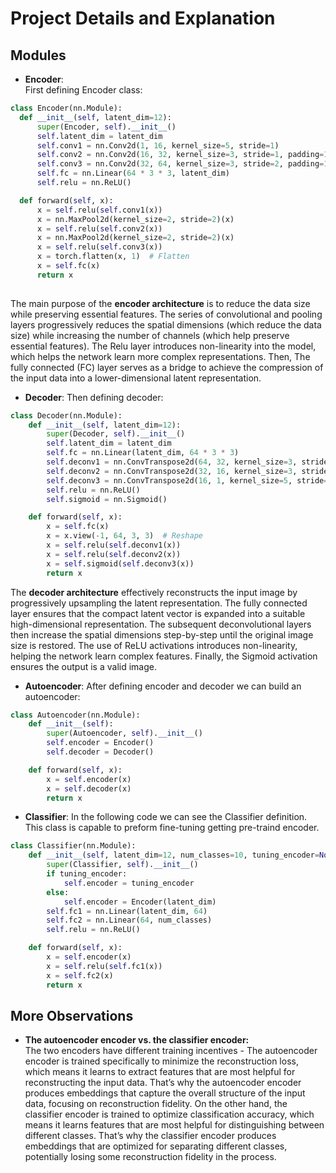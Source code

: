 # Project Details and Explanation
  ## Modules
  * **Encoder**:  
  First defining Encoder class:
  ```python
  class Encoder(nn.Module):
    def __init__(self, latent_dim=12):
        super(Encoder, self).__init__()
        self.latent_dim = latent_dim
        self.conv1 = nn.Conv2d(1, 16, kernel_size=5, stride=1)
        self.conv2 = nn.Conv2d(16, 32, kernel_size=3, stride=1, padding=1)
        self.conv3 = nn.Conv2d(32, 64, kernel_size=3, stride=2, padding=1)
        self.fc = nn.Linear(64 * 3 * 3, latent_dim)
        self.relu = nn.ReLU()

    def forward(self, x):
        x = self.relu(self.conv1(x))
        x = nn.MaxPool2d(kernel_size=2, stride=2)(x)
        x = self.relu(self.conv2(x))
        x = nn.MaxPool2d(kernel_size=2, stride=2)(x)
        x = self.relu(self.conv3(x))
        x = torch.flatten(x, 1)  # Flatten
        x = self.fc(x)
        return x
      
  ```
  The main purpose of the **encoder architecture** is to reduce the data size while preserving essential features. 
  The series of convolutional and pooling layers progressively reduces the spatial dimensions (which reduce the data size)  while increasing the number of channels (which help preserve essential features). The Relu layer introduces non-linearity into the model, which helps the network learn more complex representations. 
  Then, The fully connected (FC) layer serves as a bridge to achieve the compression of the input data into a lower-dimensional latent representation.
  * **Decoder**: Then defining decoder:
```python
class Decoder(nn.Module):
    def __init__(self, latent_dim=12):
        super(Decoder, self).__init__()
        self.latent_dim = latent_dim
        self.fc = nn.Linear(latent_dim, 64 * 3 * 3)
        self.deconv1 = nn.ConvTranspose2d(64, 32, kernel_size=3, stride=2, padding=1, output_padding=1)
        self.deconv2 = nn.ConvTranspose2d(32, 16, kernel_size=3, stride=2, padding=1, output_padding=1)
        self.deconv3 = nn.ConvTranspose2d(16, 1, kernel_size=5, stride=2, output_padding=1)
        self.relu = nn.ReLU()
        self.sigmoid = nn.Sigmoid()

    def forward(self, x):
        x = self.fc(x)
        x = x.view(-1, 64, 3, 3)  # Reshape
        x = self.relu(self.deconv1(x))
        x = self.relu(self.deconv2(x))
        x = self.sigmoid(self.deconv3(x))
        return x
```
The **decoder architecture** effectively reconstructs the input image by progressively upsampling the latent representation.
The fully connected layer ensures that the compact latent vector is expanded into a suitable high-dimensional representation. 
The subsequent deconvolutional layers then increase the spatial dimensions step-by-step until the original image size is restored.
The use of ReLU activations introduces non-linearity, helping the network learn complex features. Finally, the Sigmoid activation ensures the output is a valid image.
* **Autoencoder**: After defining encoder and decoder we can build an autoencoder:
```python
class Autoencoder(nn.Module):
    def __init__(self):
        super(Autoencoder, self).__init__()
        self.encoder = Encoder()
        self.decoder = Decoder()

    def forward(self, x):
        x = self.encoder(x)
        x = self.decoder(x)
        return x
```
* **Classifier**: In the following code we can see the Classifier definition. This class is capable to preform fine-tuning getting pre-traind encoder.
```python
class Classifier(nn.Module):
    def __init__(self, latent_dim=12, num_classes=10, tuning_encoder=None):
        super(Classifier, self).__init__()
        if tuning_encoder:
            self.encoder = tuning_encoder
        else:
            self.encoder = Encoder(latent_dim)
        self.fc1 = nn.Linear(latent_dim, 64)
        self.fc2 = nn.Linear(64, num_classes)
        self.relu = nn.ReLU()

    def forward(self, x):
        x = self.encoder(x)
        x = self.relu(self.fc1(x))
        x = self.fc2(x)
        return x
```
## More Observations
* **The autoencoder encoder vs. the classifier encoder:**  
The two encoders have different training incentives -  The autoencoder encoder is trained specifically to minimize the reconstruction loss, which means it learns to extract features that are most helpful for reconstructing the input data. 
That’s why the autoencoder encoder produces embeddings that capture the overall structure of the input data, focusing on reconstruction fidelity. 
On the other hand, the classifier encoder is trained to optimize classification accuracy, which means it learns features that are most helpful for distinguishing between different classes. That’s why the classifier encoder produces embeddings that are optimized for separating different classes, potentially losing some reconstruction fidelity in the process.
